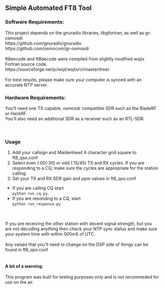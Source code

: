 <h2>Simple Automated FT8 Tool</h2>
<h3>Software Requirements:</h3>
This project depends on the gnuradio libraries, libgfortran, as well as gr-osmosdr.<br>
https://github.com/gnuradio/gnuradio<br>
https://github.com/osmocom/gr-osmosdr
<br><br>
ft8encode and ft8decode were compiled from slightly modified wsjtx Fortran source code.<br>
https://sourceforge.net/p/wsjt/wsjtx/ci/master/tree/
<br><br>
For best results, please make sure your computer is synced with an accurate NTP server.
<h3>Hardware Requirements:</h3>
You'll need one TX capable, osmosdr compatible SDR such as the BladeRF or HackRF.<br>
You'll also need an additional SDR as a receiver such as an RTL-SDR.<br>
<br><br>
<h3>Usage</h3>
<ol>
   <li>Add your callsign and Maidenhead 4 character grid square to ft8_qso.conf</li>
   <li>Select even (:00/:30) or odd (:15/45) TX and RX cycles. If you are responding to a CQ, make sure the cycles are appropriate for the station calling.</li>
   <li>Set your TX and RX SDR gain and ppm values in ft8_qso.conf</li>
</ol>
<ul>
   <li>If you are calling CQ start<br>
   <code>python run_cq.py</code>.</li>
   <li>If you are resonding to a CQ, start<br>
   <code>python run_response.py</code></li>
</ul>
<br><br>
If you are receiving the other station with decent signal strength, but you are not decoding anything then check your NTP sync status and make sure your system time with within 500mS of UTC.
<br><br>
Any values that you'll need to change on the DSP side of things can be found in ft8_qso.conf<br>
<br>
<h4>A bit of a warning:</h4>
This program was built for testing purposes only and is not recommeded for use on the air.
